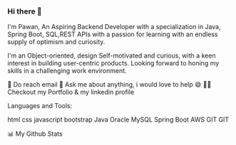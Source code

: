 ### Hi there 👋
 I'm Pawan, An Aspiring Backend Developer with a specialization in Java, Spring Boot, SQL,REST APIs with a passion for learning with an endless supply of optimism and curiosity.

I'm an Object-oriented, design Self-motivated and curious, with a keen interest in building user-centric products. Looking forward to honing my skills in a challenging work environment.

💼 Do reach email
💬 Ask me about anything, i would love to help 😄
👨‍💻 Checkout my Portfolio & my linkedin profile


Languages and Tools:

html css javascript bootstrap Java Oracle MySQL Spring Boot AWS GIT GIT


📊 My Github Stats



